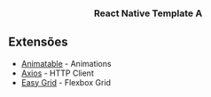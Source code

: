 <p align="center">
  <h3 align="center">React Native Template A</h3>
</p>

## Extensões
- [Animatable](https://github.com/oblador/react-native-animatable) - Animations
- [Axios](https://github.com/axios/axios) - HTTP Client
- [Easy Grid](https://github.com/GeekyAnts/react-native-easy-grid) - Flexbox Grid
